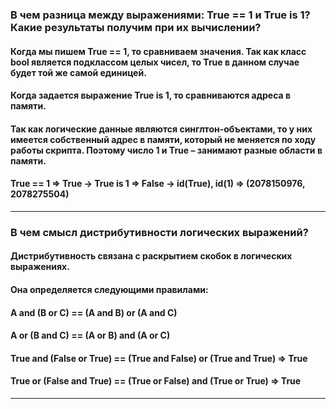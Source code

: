 ### В чем разница между выражениями: True == 1 и True is 1? Какие результаты получим при их вычислении?
#### Когда мы пишем True == 1, то сравниваем значения. Так как класс bool является подклассом целых чисел, то True в данном случае будет той же самой единицей.
#### Когда задается выражение True is 1, то сравниваются адреса в памяти. 
#### Так как логические данные являются синглтон-объектами, то у них имеется собственный адрес в памяти, который не меняется по ходу работы скрипта. Поэтому число 1 и True – занимают разные области в памяти.
#### True == 1 => True -> True is 1 => False -> id(True), id(1) => (2078150976, 2078275504)
___
### В чем смысл дистрибутивности логических выражений?
#### Дистрибутивность связана с раскрытием скобок в логических выражениях.
#### Она определяется следующими правилами:
#### A and (B or C) == (A and B) or (A and C)
#### A or (B and C) == (A or B) and (A or C)
#### True and (False or True) == (True and False) or (True and True) => True
#### True or (False and True) == (True or False) and (True or True) => True
___
